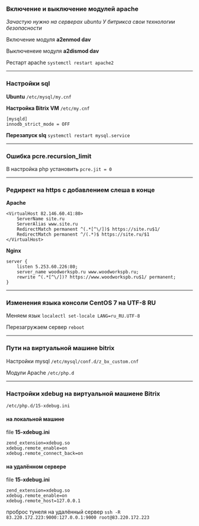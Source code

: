 ### Включение и выключение модулей apache
*Зачастую нужно на серверах ubuntu*
*У битрикса свои технологии безопасности*


Включение модуля
**a2enmod dav**

Выключенеие модуля
**a2dismod dav**

Рестарт apache
`systemctl restart apache2`

------------


### Настройки sql

**Ubuntu** `/etc/mysql/my.cnf`

**Настройка Bitrix VM** `/etc/my.cnf`

```
[mysqld]
innodb_strict_mode = OFF
```

**Перезапуск slq**
`systemctl restart mysql.service`

------------

### Ошибка pcre.recursion_limit
В настройка php установить
`pcre.jit = 0`

------------


### Редирект на https с добавлением слеша в конце

**Apache**
```
<VirtualHost 82.146.60.41:80>
	ServerName site.ru
	ServerAlias www.site.ru
	RedirectMatch permanent ^(.*[^\/])$ https://site.ru$1/
	RedirectMatch permanent ^/(.*)$ https://site.ru/$1
</VirtualHost>
```

**Nginx**
```
server {
	listen 5.253.60.226:80;
	server_name woodworkspb.ru www.woodworkspb.ru;
	rewrite ^(.*[^\/])? https://www.woodworkspb.ru$1/ permanent;
}
```

------------


### Изменения языка консоли CentOS 7 на UTF-8 RU

Меняем язык `localectl set-locale LANG=ru_RU.UTF-8` 

Перезагружаем сервер `reboot` 

------------


### Пути на виртуальной машине bitrix

Настройки mysql `/etc/mysql/conf.d/z_bx_custom.cnf` 

Модули Apache `/etc/php.d` 

------------


### Настройки xdebug на виртуальной машиене Bitrix

`/etc/php.d/15-xdebug.ini`

#### на локальной машине

file **15-xdebug.ini**

```
zend_extension=xdebug.so
xdebug.remote_enable=on
xdebug.remote_connect_back=on
```

#### на удалённом сервере

file **15-xdebug.ini**

```
zend_extension=xdebug.so
xdebug.remote_enable=on
xdebug.remote_host=127.0.0.1
```

проброс тунеля на удалённый сервер `ssh -R 83.220.172.223:9000:127.0.0.1:9000 root@83.220.172.223`
